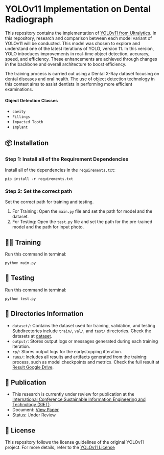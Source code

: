 # YOLOv11 Implementation on Dental Radiograph

This repository contains the implementation of [YOLOv11 from Ultralytics](https://docs.ultralytics.com/models/yolo11/#what-are-the-key-improvements-in-ultralytics-yolo11-compared-to-previous-versions). In this repository, research and comparison between each model variant of YOLOv11 will be conducted. This model was chosen to explore and understand one of the latest iterations of YOLO, version 11. In this version, YOLO introduces improvements in real-time object detection, accuracy, speed, and efficiency. These enhancements are achieved through changes in the backbone and overall architecture to boost efficiency.

The training process is carried out using a Dental X-Ray dataset focusing on dental diseases and oral health. The use of object detection technology in this context aims to assist dentists in performing more efficient examinations. 

#### Object Detection Classes
- `cavity`
- `Fillings`
- `Impacted Tooth`
- `Implant`

## 📦 Installation

### Step 1: Install all of the Requirement Dependencies 
Install all of the dependencies in the `requirements.txt`:

    
    pip install -r requirements.txt
    
### Step 2: Set the correct path
Set the correct path for training and testing.

1. For Training:
Open the `main.py` file and set the path for model and the dataset.
2. For Testing:
Open the `test.py` file and set the path for the pre-trained model and the path for input photo.

## 🏋️‍♂️ Training 
Run this command in terminal:
    
    python main.py
    
## 🧪 Testing
Run this command in terminal:
    
    python test.py
    
    
## 📁 Directories Information
- `dataset/`: Contains the dataset used for training, validation, and testing. Subdirectories include `train/`, `val/`, and `test/` directories. Check the datasets at [dataset](https://universe.roboflow.com/gozdes-projects/dental-x-ray-1imfs).
- `output/`: Stores output logs or messages generated during each training iteration.
- `rp/`: Stores output logs for the earlystopping itteration.
- `runs/`: Includes all results and artifacts generated from the training process, such as model checkpoints and metrics. Check the full result at [Result Google Drive](https://drive.google.com/drive/folders/15E7v1GZnyVupQ03RYm36dr_FcWazUD3u?usp=sharing).

## 📰 Publication
- This research is currently under review for publication at the [International Conference Sustainable Information Engineering and Technology (SIET)](https://siet.ub.ac.id/).
- Document: [View Paper](https://drive.google.com/file/d/1MdMCEcTHEG_jPjRXXfglJy7Ndw3NZllI/view?usp=drive_link)
- Status: Under Review

## 📜 License
This repository follows the license guidelines of the original YOLOv11 project. For more details, refer to the [YOLOv11 License](https://docs.ultralytics.com/models/yolo11/#what-are-the-key-improvements-in-ultralytics-yolo11-compared-to-previous-versions)
    
